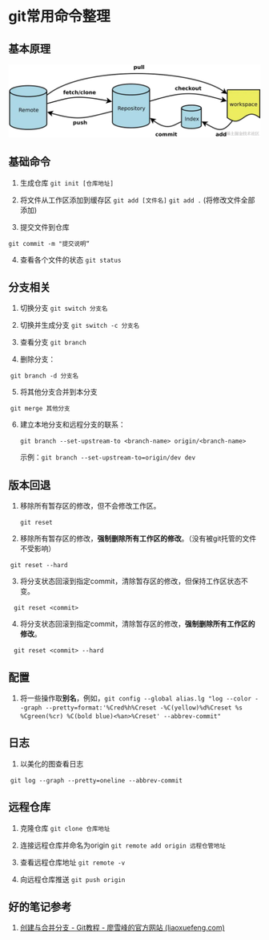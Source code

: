 # git常用命令整理
## 基本原理

![4c3afd13fcc2fba20f3f63c96cadbbd9](img\4c3afd13fcc2fba20f3f63c96cadbbd9.webp)



## 基础命令

1. 生成仓库
    `git init [仓库地址]`

2. 将文件从工作区添加到缓存区
    `git add [文件名]`
    `git add .`    (将修改文件全部添加)

3. 提交文件到仓库

  `git commit -m "提交说明“ `

4. 查看各个文件的状态
    `git status`



## 分支相关

1. 切换分支
    `git switch 分支名`

2. 切换并生成分支
    `git switch -c 分支名`

3. 查看分支
    `git branch`

4. 删除分支：

​	`git branch -d 分支名`

5. 将其他分支合并到本分支

​	`git merge 其他分支`

6. 建立本地分支和远程分支的联系：

   `git branch --set-upstream-to <branch-name> origin/<branch-name>`

   示例：`git branch --set-upstream-to=origin/dev dev`



## 版本回退

1. 移除所有暂存区的修改，但不会修改工作区。

   `git reset`

2. 移除所有暂存区的修改，**强制删除所有工作区的修改**。（没有被git托管的文件不受影响）

​		`git reset --hard`

3. 将分支状态回滚到指定commit，清除暂存区的修改，但保持工作区状态不变。

​	` git reset <commit>`

4. 将分支状态回滚到指定commit，清除暂存区的修改，**强制删除所有工作区的修改**。

​	` git reset <commit> --hard`



## 配置

1. 将一些操作取**别名**，例如，`git config --global alias.lg "log --color --graph --pretty=format:'%Cred%h%Creset -%C(yellow)%d%Creset %s %Cgreen(%cr) %C(bold blue)<%an>%Creset' --abbrev-commit"`



## 日志

1. 以美化的图查看日志

​	`git log --graph --pretty=oneline --abbrev-commit`



## 远程仓库

1. 克隆仓库
`git clone 仓库地址`

2. 连接远程仓库并命名为origin
`git remote add origin 远程仓管地址`

3. 查看远程仓库地址
`git remote -v`

4. 向远程仓库推送
`git push origin`





## 好的笔记参考

1. [创建与合并分支 - Git教程 - 廖雪峰的官方网站 (liaoxuefeng.com)](https://liaoxuefeng.com/books/git/branch/create/index.html)

